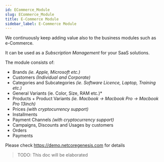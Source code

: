 ```yaml
---
id: ECommerce_Module
slug: ECommerce_Module
title: E-Commerce Module
sidebar_label: E-Commerce Module
---
```


We continuously keep adding value also to the business modules such as e-Commerce. 

It can be used as a _Subscription Management_ for your SaaS solutions.

The module consists of:
- Brands *(ie. Apple, Microsoft etc.)*
- Customers *(Individual and Corporate)*
- Categories and Subcategories *(ie. Software Licence, Laptop, Training etc.)*
- General Variants (ie. Color, Size, RAM etc.)*
- Products + Product Variants *(ie. Macbook -> Macbook Pro -> Macbook Pro 13inch)*
- Prices *(with cryptocurrency support)*
- Installments
- Payment Channels *(with cryptocurrency support)*
- Campaigns, Discounts and Usages by customers
- Orders
- Payments

Please check https://demo.netcoregenesis.com for details

> TODO: This doc will be elaborated
